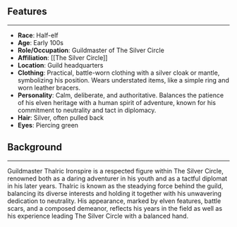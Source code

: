 ## Features
---
- **Race**: Half-elf
- **Age**: Early 100s
- **Role/Occupation**: Guildmaster of The Silver Circle
- **Affiliation**: [[The Silver Circle]]
- **Location**: Guild headquarters
- **Clothing**: Practical, battle-worn clothing with a silver cloak or mantle, symbolizing his position. Wears understated items, like a simple ring and worn leather bracers.
- **Personality**: Calm, deliberate, and authoritative. Balances the patience of his elven heritage with a human spirit of adventure, known for his commitment to neutrality and tact in diplomacy.
- **Hair**: Silver, often pulled back
- **Eyes**: Piercing green
## Background
---
Guildmaster Thalric Ironspire is a respected figure within The Silver Circle, renowned both as a daring adventurer in his youth and as a tactful diplomat in his later years. Thalric is known as the steadying force behind the guild, balancing its diverse interests and holding it together with his unwavering dedication to neutrality. His appearance, marked by elven features, battle scars, and a composed demeanor, reflects his years in the field as well as his experience leading The Silver Circle with a balanced hand.